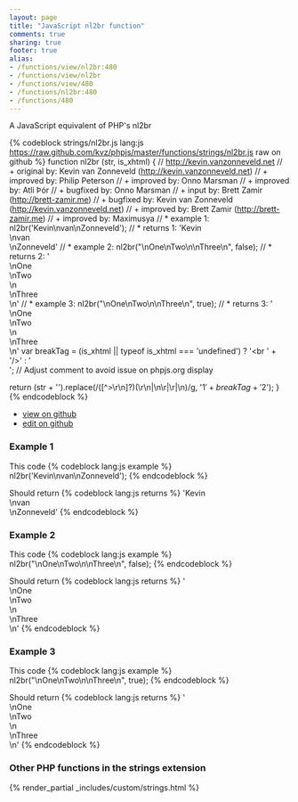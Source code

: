 ```yaml
---
layout: page
title: "JavaScript nl2br function"
comments: true
sharing: true
footer: true
alias:
- /functions/view/nl2br:480
- /functions/view/nl2br
- /functions/view/480
- /functions/nl2br:480
- /functions/480
---
```

<!-- Generated by Rakefile:build -->
A JavaScript equivalent of PHP's nl2br

{% codeblock strings/nl2br.js lang:js https://raw.github.com/kvz/phpjs/master/functions/strings/nl2br.js raw on github %}
function nl2br (str, is_xhtml) {
  // http://kevin.vanzonneveld.net
  // +   original by: Kevin van Zonneveld (http://kevin.vanzonneveld.net)
  // +   improved by: Philip Peterson
  // +   improved by: Onno Marsman
  // +   improved by: Atli Þór
  // +   bugfixed by: Onno Marsman
  // +      input by: Brett Zamir (http://brett-zamir.me)
  // +   bugfixed by: Kevin van Zonneveld (http://kevin.vanzonneveld.net)
  // +   improved by: Brett Zamir (http://brett-zamir.me)
  // +   improved by: Maximusya
  // *     example 1: nl2br('Kevin\nvan\nZonneveld');
  // *     returns 1: 'Kevin<br />\nvan<br />\nZonneveld'
  // *     example 2: nl2br("\nOne\nTwo\n\nThree\n", false);
  // *     returns 2: '<br>\nOne<br>\nTwo<br>\n<br>\nThree<br>\n'
  // *     example 3: nl2br("\nOne\nTwo\n\nThree\n", true);
  // *     returns 3: '<br />\nOne<br />\nTwo<br />\n<br />\nThree<br />\n'
  var breakTag = (is_xhtml || typeof is_xhtml === 'undefined') ? '<br ' + '/>' : '<br>'; // Adjust comment to avoid issue on phpjs.org display

  return (str + '').replace(/([^>\r\n]?)(\r\n|\n\r|\r|\n)/g, '$1' + breakTag + '$2');
}
{% endcodeblock %}

 - [view on github](https://github.com/kvz/phpjs/blob/master/functions/strings/nl2br.js)
 - [edit on github](https://github.com/kvz/phpjs/edit/master/functions/strings/nl2br.js)

### Example 1
This code
{% codeblock lang:js example %}
nl2br('Kevin\nvan\nZonneveld');
{% endcodeblock %}

Should return
{% codeblock lang:js returns %}
'Kevin<br />\nvan<br />\nZonneveld'
{% endcodeblock %}

### Example 2
This code
{% codeblock lang:js example %}
nl2br("\nOne\nTwo\n\nThree\n", false);
{% endcodeblock %}

Should return
{% codeblock lang:js returns %}
'<br>\nOne<br>\nTwo<br>\n<br>\nThree<br>\n'
{% endcodeblock %}

### Example 3
This code
{% codeblock lang:js example %}
nl2br("\nOne\nTwo\n\nThree\n", true);
{% endcodeblock %}

Should return
{% codeblock lang:js returns %}
'<br />\nOne<br />\nTwo<br />\n<br />\nThree<br />\n'
{% endcodeblock %}


### Other PHP functions in the strings extension
{% render_partial _includes/custom/strings.html %}
